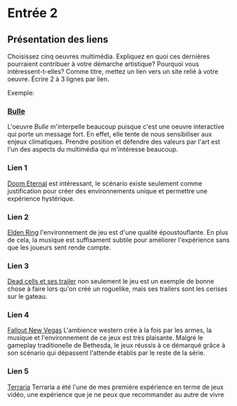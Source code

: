 # Entrée 2
## Présentation des liens
Choisissez cinq oeuvres multimédia. Expliquez en quoi ces dernières pourraient contribuer à votre démarche artistique? Pourquoi vous intéressent-t-elles? Comme titre, mettez un lien vers un site relié à votre oeuvre. Écrire 2 à 3 lignes par lien.

Exemple: 
### [Bulle](https://www.onf.ca/interactif/bulle/) 
L'oeuvre *Bulle* m'interpelle beaucoup puisque c'est une oeuvre interactive qui porte un message fort. En effet, elle tente de nous sensibiliser aux enjeux climatiques. Prendre position et défendre des valeurs par l'art est l'un des aspects du multimédia qui m'intéresse beaucoup. 

### Lien 1 
[Doom Eternal](https://bethesda.net/en/game/doom) est intéressant, le scénario existe seulement comme justification pour créer des environnements unique et permettre une expérience hystérique. 
### Lien 2 
[Elden Ring](https://store.steampowered.com/agecheck/app/1245620/) l'environnement de jeu est d'une qualité époustouflante. En plus de cela, la musique est suffisament subtile pour améliorer l'expérience sans que les joueurs sent rende compte.
### Lien 3 
[Dead cells et ses trailer](https://www.youtube.com/watch?v=gX4cGcwmdsY) non seulement le jeu est un exemple de bonne chose à faire lors qu'on créé un roguelike, mais ses trailers sont les cerises sur le gateau.
### Lien 4 
[Fallout New Vegas](https://store.steampowered.com/agecheck/app/22380/) L'ambience western crée à la fois par les armes, la musique et l'environnement de ce jeux est très plaisante. Malgré le gameplay traditionelle de Bethesda, le jeux réussis à ce démarqué grâce à son scénario qui dépassent l'attende établis par le reste de la série.

### Lien 5 
[Terraria](https://terraria.org/) Terraria a été l'une de mes première expérience en terme de jeux vidéo, une expérience que je ne peux que recommander au autre de vivre

